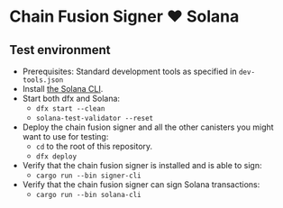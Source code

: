 # Chain Fusion Signer ❤️ Solana


## Test environment
* Prerequisites: Standard development tools as specified in `dev-tools.json`
* Install [the Solana CLI](https://solana.com/docs/intro/installation).
* Start both dfx and Solana:
  * `dfx start --clean`
  * `solana-test-validator --reset`
* Deploy the chain fusion signer and all the other canisters you might want to use for testing:
  * `cd` to the root of this repository.
  * `dfx deploy`
* Verify that the chain fusion signer is installed and is able to sign:
  * `cargo run --bin signer-cli`
* Verify that the chain fusion signer can sign Solana transactions:
  * `cargo run --bin solana-cli`
